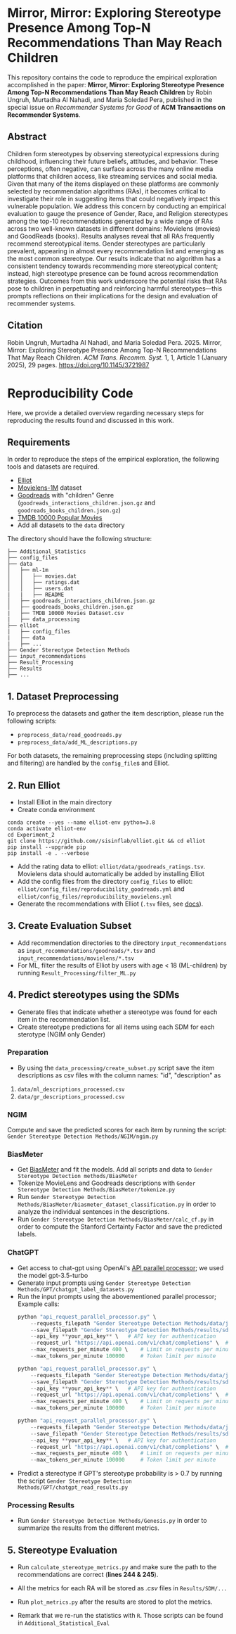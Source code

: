 # Mirror, Mirror: Exploring Stereotype Presence Among Top-N Recommendations Than May Reach Children

This repository contains the code to reproduce the empirical exploration accomplished in the paper:
**Mirror, Mirror: Exploring Stereotype Presence Among Top-N Recommendations Than May Reach Children** by Robin Ungruh, Murtadha Al Nahadi, and Maria Soledad Pera, published in the special issue on _Recommender Systems for Good_ of **ACM Transactions on Recommender Systems**.


## Abstract
Children form stereotypes by observing stereotypical expressions during childhood, influencing their future beliefs, attitudes, and behavior. These perceptions, often negative, can surface across the many online media platforms that children access, like streaming services and social media. 
Given that many of the items displayed on these platforms are commonly selected by recommendation algorithms (RAs), it becomes critical to investigate their role in suggesting items that could negatively impact this vulnerable population.
We address this concern by conducting an empirical evaluation to gauge the presence of Gender, Race, and Religion stereotypes among the top-10 recommendations generated by a wide range of RAs across two well-known datasets in different domains: Movielens (movies) and GoodReads (books).
Results analyses reveal that all RAs frequently recommend stereotypical items. Gender stereotypes are particularly prevalent, appearing in almost every recommendation list and emerging as the most common stereotype. 
Our results indicate that no algorithm has a consistent tendency towards recommending more stereotypical content; instead, high stereotype presence can be found across recommendation strategies.
Outcomes from this work underscore the potential risks that RAs pose to children in perpetuating and reinforcing harmful stereotypes—this prompts reflections on their implications for the design and evaluation of recommender systems.

## Citation
Robin Ungruh, Murtadha Al Nahadi, and Maria Soledad Pera. 2025. Mirror, Mirror: Exploring Stereotype Presence Among Top-N Recommendations That May Reach Children. _ACM Trans. Recomm. Syst._ 1, 1, Article 1
(January 2025), 29 pages. https://doi.org/10.1145/3721987


# Reproducibility Code

Here, we provide a detailed overview regarding necessary steps for reproducing the results found and discussed in this work.


## Requirements

In order to reproduce the steps of the empirical exploration, the following tools and datasets are required.

- [Elliot](https://github.com/sisinflab/elliot)
- [Movielens-1M](https://grouplens.org/datasets/movielens/1m/) dataset
- [Goodreads](https://mengtingwan.github.io/data/goodreads.html#datasets) with "children" Genre
 (`goodreads_interactions_children.json.gz` and `goodreads_books_children.json.gz`)
 - [TMDB 10000 Popular Movies](https://www.kaggle.com/datasets/muqarrishzaib/tmdb-10000-movies-dataset)
 - Add all datasets to the `data` directory

The directory should have the following structure:
```
├── Additional_Statistics
├── config_files
├── data
│   ├── ml-1m
│   │   ├── movies.dat
│   │   ├── ratings.dat
│   │   ├── users.dat
|   |   ├── README
│   ├── goodreads_interactions_children.json.gz
│   ├── goodreads_books_children.json.gz
|   ├── TMDB 10000 Movies Dataset.csv
|   ├── data_processing
├── elliot
|   ├── config_files
|   ├── data
|   ├── ...
├── Gender Stereotype Detection Methods
├── input_recommendations
├── Result_Processing
├── Results
├── ...
```



## 1. Dataset Preprocessing
To preprocess the datasets and gather the item description, please run the following scripts:
- `preprocess_data/read_goodreads.py`
- `preprocess_data/add_ML_descriptions.py`


For both datasets, the remaining preprocessing steps (including splitting and filtering) are handled by the `config_file`s and Elliot.



## 2. Run Elliot
- Install Elliot in the main directory
- Create conda environment
```
conda create --yes --name elliot-env python=3.8
conda activate elliot-env
cd Experiment_2 
git clone https://github.com//sisinflab/elliot.git && cd elliot
pip install --upgrade pip
pip install -e . --verbose
```

- Add the rating data to elliot: `elliot/data/goodreads_ratings.tsv`. Movielens data should automatically be added by installing Elliot
- Add the config files from the directory `config_files` to elliot: `elliot/config_files/reproducibility_goodreads.yml` and `elliot/config_files/reproducibility_movielens.yml`
- Generate the recommendations with Elliot (`.tsv` files, see [docs](https://elliot.readthedocs.io/en/latest/guide/introduction.html)). 


## 3. Create Evaluation Subset
- Add recommendation directories to the directory `input_recommendations` as `input_recommendations/goodreads/*.tsv` and  `input_recommendations/movielens/*.tsv`
- For ML, filter the results of Elliot by users with age < 18 (ML-children) by running `Result_Processing/filter_ML.py`


## 4. Predict stereotypes using the SDMs
- Generate files that indicate whether a stereotype was found for each item in the recommendation list.
- Create stereotype predictions for all items using each SDM for each sterotype (NGIM only Gender)

### Preparation
- By using the `data_processing/create_subset.py` script save the item descriptions as csv files with the column names: "id", "description" as
1. `data/ml_descriptions_processed.csv`
2. `data/gr_descriptions_processed.csv`

### NGIM
Compute and save the predicted scores for each item by running the script: `Gender Stereotype Detection Methods/NGIM/ngim.py`

### BiasMeter
- Get [BiasMeter](https://github.com/YacineGACI/BiasMeter) and fit the models. Add all scripts and data to `Gender Stereotype Detection methods/BiasMeter` 
- Tokenize MovieLens and Goodreads descriptions with `Gender Stereotype Detection Methods/BiasMeter/tokenize.py`
- Run `Gender Stereotype Detection Methods/BiasMeter/biasmeter_dataset_classification.py` in order to analyze the individual sentences in the descriptions.
- Run `Gender Stereotype Detection Methods/BiasMeter/calc_cf.py` in order to compute the Stanford Certainty Factor and save the predicted labels.


### ChatGPT
- Get access to chat-gpt using OpenAI's [API parallel processor](https://github.com/openai/openai-cookbook/blob/main/examples/api_request_parallel_processor.py); we used the model gpt-3.5-turbo
- Generate input prompts using `Gender Stereotype Detection Methods/GPT/chatgpt_label_datasets.py`
- Run the input prompts using the abovementioned parallel processor; Example calls:
    ```python
    python "api_request_parallel_processor.py" \
        --requests_filepath "Gender Stereotype Detection Methods/data/jobs_gr_1.jsonl" \   # Path to input JSONL requests file
        --save_filepath "Gender Stereotype Detection Methods/results/sdm_results_gr.jsonl" \ # Path to save the results
        --api_key **your_api_key** \   # API key for authentication
        --request_url "https://api.openai.com/v1/chat/completions" \  # OpenAI API endpoint
        --max_requests_per_minute 400 \    # Limit on requests per minute
        --max_tokens_per_minute 100000     # Token limit per minute
    ```
    ```python
    python "api_request_parallel_processor.py" \
        --requests_filepath "Gender Stereotype Detection Methods/data/jobs_gr_2.jsonl" \   # Path to input JSONL requests file
        --save_filepath "Gender Stereotype Detection Methods/results/sdm_results_gr.jsonl" \ # Path to save the results
        --api_key **your_api_key** \   # API key for authentication
        --request_url "https://api.openai.com/v1/chat/completions" \  # OpenAI API endpoint
        --max_requests_per_minute 400 \    # Limit on requests per minute
        --max_tokens_per_minute 100000     # Token limit per minute
    ```
    ```python
    python "api_request_parallel_processor.py" \
        --requests_filepath "Gender Stereotype Detection Methods/data/jobs_ml.jsonl" \   # Path to input JSONL requests file
        --save_filepath "Gender Stereotype Detection Methods/results/sdm_results_ml.jsonl" \ # Path to save the results
        --api_key **your_api_key** \   # API key for authentication
        --request_url "https://api.openai.com/v1/chat/completions" \  # OpenAI API endpoint
        --max_requests_per_minute 400 \    # Limit on requests per minute
        --max_tokens_per_minute 100000     # Token limit per minute
    ```
- Predict a stereotype if GPT's stereotype probability is > 0.7 by running the script `Gender Stereotype Detection Methods/GPT/chatgpt_read_results.py`

### Processing Results
- Run `Gender Stereotype Detection Methods/Genesis.py` in order to summarize the results from the different metrics.


## 5. Stereotype Evaluation
- Run `calculate_stereotype_metrics.py` and make sure the path to the recommendations are correct (**lines 244 & 245**).
- All the metrics for each RA will be stored as *.csv* files in `Results/SDM/...`
- Run `plot_metrics.py` after the results are stored to plot the metrics.

- Remark that we re-run the statistics with `R`. Those scripts can be found in `Additional_Statistical_Eval`





```

```